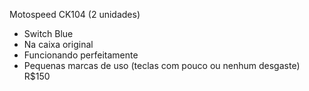 Motospeed CK104 (2 unidades)
- Switch Blue
- Na caixa original
- Funcionando perfeitamente
- Pequenas marcas de uso (teclas com pouco ou nenhum desgaste)
R$150